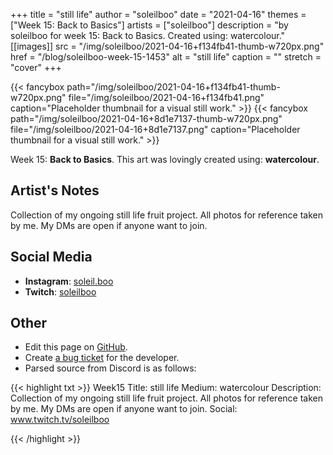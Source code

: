 +++
title =       "still life"
author =      "soleilboo"
date =        "2021-04-16"
themes =      ["Week 15: Back to Basics"]
artists =     ["soleilboo"]
description = "by soleilboo for week 15: Back to Basics. Created using: watercolour."
[[images]]
      src = "/img/soleilboo/2021-04-16+f134fb41-thumb-w720px.png"
      href = "/blog/soleilboo-week-15-1453"
      alt = "still life"
      caption = ""
      stretch = "cover"
+++

{{< fancybox path="/img/soleilboo/2021-04-16+f134fb41-thumb-w720px.png" file="/img/soleilboo/2021-04-16+f134fb41.png" caption="Placeholder thumbnail for a visual still work." >}}
{{< fancybox path="/img/soleilboo/2021-04-16+8d1e7137-thumb-w720px.png" file="/img/soleilboo/2021-04-16+8d1e7137.png" caption="Placeholder thumbnail for a visual still work." >}}


Week 15: **Back to Basics**. This art was lovingly created using: **watercolour**.

## Artist's Notes

Collection of my ongoing still life fruit project. All photos for reference taken by me. My DMs are open if anyone want to join.

## Social Media

- **Instagram**: <a href='https://instagram.com/soleil.boo' target='_blank'>soleil.boo</a>
- **Twitch**: <a href='https://twitch.tv/soleilboo' target='_blank'>soleilboo</a>

## Other

- Edit this page on [GitHub](https://github.com/teaminkling/web-refresh/edit/main/content/blog/soleilboo-week-15-1453.md).
- Create [a bug ticket](https://github.com/teaminkling/web-refresh/issues/new?assignees=&labels=bug&template=problem-report.md&title=) for the developer.
- Parsed source from Discord is as follows:

{{< highlight txt >}}
Week15
Title: still life 
Medium: watercolour 
Description: Collection of my ongoing still life fruit project. All photos for reference taken by me. My DMs are open if anyone want to join. 
Social: www.twitch.tv/soleilboo


{{< /highlight >}}
